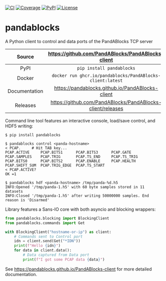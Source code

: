 [![CI](https://github.com/PandABlocks/PandABlocks-client/actions/workflows/ci.yml/badge.svg)](https://github.com/PandABlocks/PandABlocks-client/actions/workflows/ci.yml)
[![Coverage](https://codecov.io/gh/PandABlocks/PandABlocks-client/branch/main/graph/badge.svg)](https://codecov.io/gh/PandABlocks/PandABlocks-client)
[![PyPI](https://img.shields.io/pypi/v/pandablocks.svg)](https://pypi.org/project/pandablocks)
[![License](https://img.shields.io/badge/License-Apache%202.0-blue.svg)](https://www.apache.org/licenses/LICENSE-2.0)

# pandablocks

A Python client to control and data ports of the PandABlocks TCP server

Source          | <https://github.com/PandABlocks/PandABlocks-client>
:---:           | :---:
PyPI            | `pip install pandablocks`
Docker          | `docker run ghcr.io/pandablocks/PandABlocks-client:latest`
Documentation   | <https://pandablocks.github.io/PandABlocks-client>
Releases        | <https://github.com/PandABlocks/PandABlocks-client/releases>

Command line tool features an interactive console, load/save control, and HDF5 writing:

```shell
$ pip install pandablocks

$ pandablocks control <panda-hostname>
< PCAP.     # Hit TAB key...
PCAP.ACTIVE     PCAP.BITS1      PCAP.BITS3      PCAP.GATE       PCAP.SAMPLES    PCAP.TRIG       PCAP.TS_END     PCAP.TS_TRIG
PCAP.BITS0      PCAP.BITS2      PCAP.ENABLE     PCAP.HEALTH     PCAP.SHIFT_SUM  PCAP.TRIG_EDGE  PCAP.TS_START
< PCAP.ACTIVE?
OK =1

$ pandablocks hdf <panda-hostname> /tmp/panda-%d.h5
INFO:Opened '/tmp/panda-1.h5' with 60 byte samples stored in 11 datasets
INFO:Closed '/tmp/panda-1.h5' after writing 50000000 samples. End reason is 'Disarmed'
```

Library features a Sans-IO core with both asyncio and blocking wrappers:

```python
from pandablocks.blocking import BlockingClient
from pandablocks.commands import Get

with BlockingClient("hostname-or-ip") as client:
    # Commands sent to Control port
    idn = client.send(Get("*IDN"))
    print(f"Hello {idn}")
    for data in client.data():
        # Data captured from Data port
        print(f"I got some PCAP data {data}")
```

<!-- README only content. Anything below this line won't be included in index.md -->

See https://pandablocks.github.io/PandABlocks-client for more detailed documentation.
